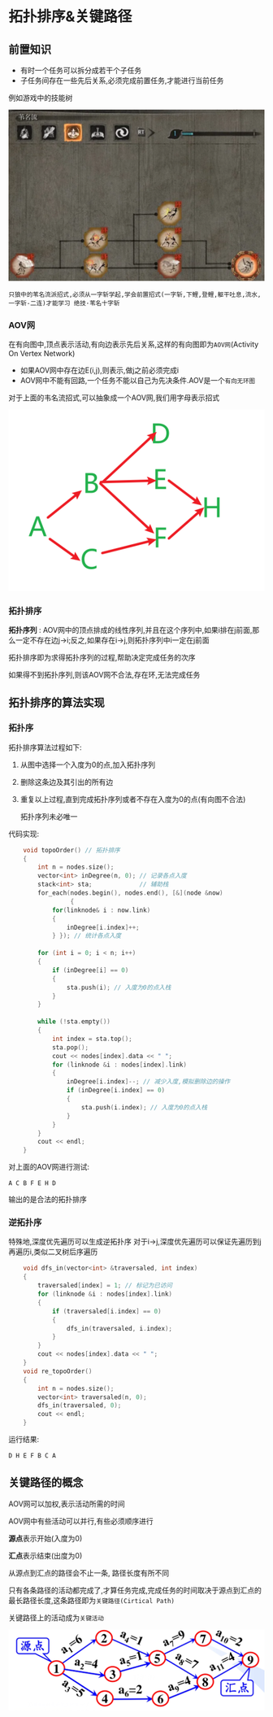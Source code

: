 # 拓扑排序&关键路径

## 前置知识

+ 有时一个任务可以拆分成若干个子任务
+ 子任务间存在一些先后关系,必须完成前置任务,才能进行当前任务

例如游戏中的技能树

![只狼流派招式技能树](files/topology.png)

    只狼中的苇名流派招式,必须从一字斩学起,学会前置招式(一字斩,下鲤,登鲤,躯干吐息,流水,一字斩-二连)才能学习 绝技·苇名十字斩

### AOV网

在有向图中,顶点表示活动,有向边表示先后关系,这样的有向图即为`AOV网`(Activity On Vertex Network)

+ 如果AOV网中存在边E(i,j),则表示,做j之前必须完成i
+ AOV网中不能有回路,一个任务不能以自己为先决条件.AOV是一个`有向无环图`

对于上面的韦名流招式,可以抽象成一个AOV网,我们用字母表示招式

![](files/topology_1.png)

### 拓扑排序

**拓扑序列** : AOV网中的顶点排成的线性序列,并且在这个序列中,如果i排在j前面,那么一定不存在边j->i;反之,如果存在i->j,则拓扑序列中i一定在j前面

拓扑排序即为求得拓扑序列的过程,帮助决定完成任务的次序

如果得不到拓扑序列,则该AOV网不合法,存在环,无法完成任务

## 拓扑排序的算法实现

### 拓扑序
拓扑排序算法过程如下:

1. 从图中选择一个入度为0的点,加入拓扑序列
2. 删除这条边及其引出的所有边
3. 重复以上过程,直到完成拓扑序列或者不存在入度为0的点(有向图不合法)

    拓扑序列未必唯一

代码实现:

```c++
    void topoOrder() // 拓扑排序
    {
        int n = nodes.size();
        vector<int> inDegree(n, 0); // 记录各点入度
        stack<int> sta;             // 辅助栈
        for_each(nodes.begin(), nodes.end(), [&](node &now)
                 {
            for(linknode& i : now.link)
            {
                inDegree[i.index]++;
            } }); // 统计各点入度

        for (int i = 0; i < n; i++)
        {
            if (inDegree[i] == 0)
            {
                sta.push(i); // 入度为0的点入栈
            }
        }

        while (!sta.empty())
        {
            int index = sta.top();
            sta.pop();
            cout << nodes[index].data << " ";
            for (linknode &i : nodes[index].link)
            {
                inDegree[i.index]--; // 减少入度,模拟删除边的操作
                if (inDegree[i.index] == 0)
                {
                    sta.push(i.index); // 入度为0的点入栈
                }
            }
        }
        cout << endl;
    }
```

对上面的AOV网进行测试:

    A C B F E H D

输出的是合法的拓扑排序

### 逆拓扑序

特殊地,深度优先遍历可以生成逆拓扑序
对于i->j,深度优先遍历可以保证先遍历到j再遍历i,类似二叉树后序遍历

```c++
    void dfs_in(vector<int> &traversaled, int index)
    {
        traversaled[index] = 1; // 标记为已访问
        for (linknode &i : nodes[index].link)
        {
            if (traversaled[i.index] == 0)
            {
                dfs_in(traversaled, i.index);
            }
        }
        cout << nodes[index].data << " ";
    }
    void re_topoOrder()
    {
        int n = nodes.size();
        vector<int> traversaled(n, 0);
        dfs_in(traversaled, 0);
        cout << endl;
    }
```

运行结果:

    D H E F B C A


## 关键路径的概念

AOV网可以加权,表示活动所需的时间

AOV网中有些活动可以并行,有些必须顺序进行

**源点**表示开始(入度为0)

**汇点**表示结束(出度为0)

从源点到汇点的路径会不止一条, 路径长度有所不同

只有各条路径的活动都完成了,才算任务完成,完成任务的时间取决于源点到汇点的最长路径长度,这条路径即为`关键路径(Cirtical Path)`

关键路径上的活动成为`关键活动`

![](./files/cirtical_path.png)

